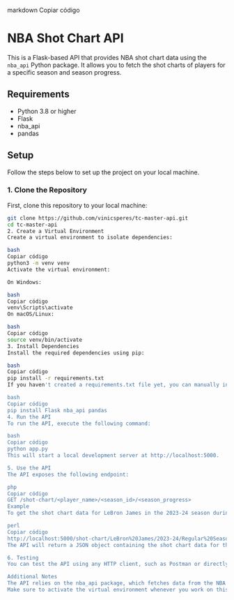 
markdown
Copiar código
# NBA Shot Chart API

This is a Flask-based API that provides NBA shot chart data using the `nba_api` Python package. It allows you to fetch the shot charts of players for a specific season and season progress.

## Requirements

- Python 3.8 or higher
- Flask
- nba_api
- pandas

## Setup

Follow the steps below to set up the project on your local machine.

### 1. Clone the Repository

First, clone this repository to your local machine:

```bash
git clone https://github.com/vinicsperes/tc-master-api.git
cd tc-master-api
2. Create a Virtual Environment
Create a virtual environment to isolate dependencies:

bash
Copiar código
python3 -m venv venv
Activate the virtual environment:

On Windows:

bash
Copiar código
venv\Scripts\activate
On macOS/Linux:

bash
Copiar código
source venv/bin/activate
3. Install Dependencies
Install the required dependencies using pip:

bash
Copiar código
pip install -r requirements.txt
If you haven't created a requirements.txt file yet, you can manually install the required packages:

bash
Copiar código
pip install Flask nba_api pandas
4. Run the API
To run the API, execute the following command:

bash
Copiar código
python app.py
This will start a local development server at http://localhost:5000.

5. Use the API
The API exposes the following endpoint:

php
Copiar código
GET /shot-chart/<player_name>/<season_id>/<season_progress>
Example
To get the shot chart data for LeBron James in the 2023-24 season during the Regular Season:

perl
Copiar código
http://localhost:5000/shot-chart/LeBron%20James/2023-24/Regular%20Season
The API will return a JSON object containing the shot chart data for the specified player, season, and season progress.

6. Testing
You can test the API using any HTTP client, such as Postman or directly through your browser. Just replace the player name, season ID, and season progress with the desired values.

Additional Notes
The API relies on the nba_api package, which fetches data from the NBA Stats API.
Make sure to activate the virtual environment whenever you work on this project to ensure that the correct dependencies are used.